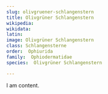 ```yaml
---
slug: olivgruener-schlangenstern
title: Olivgrüner Schlangenstern
wikipedia: 
wikidata: 
latin:
image: Olivgrüner Schlangenstern
class: Schlangensterne
order:  Ophiurida
family:  Ophiodermatidae
species:  Olivgrüner Schlangenstern

---
```


I am content.
